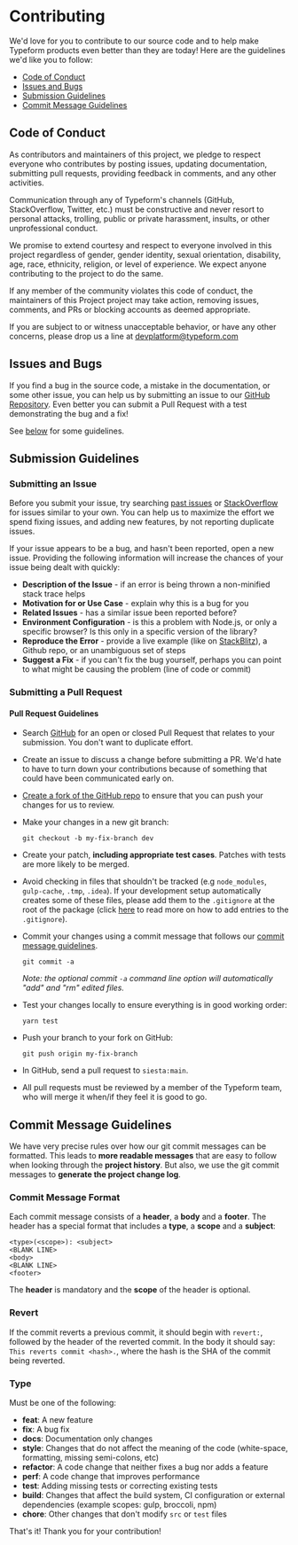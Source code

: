 # Contributing

We'd love for you to contribute to our source code and to help make Typeform products even better than they are today! Here are the guidelines we'd like you to follow:

* [Code of Conduct](#code-of-conduct)
* [Issues and Bugs](#issues-and-bugs)
* [Submission Guidelines](#submission-guidelines)
* [Commit Message Guidelines](#commit-message-guidelines)

## Code of Conduct

As contributors and maintainers of this project, we pledge to respect everyone who contributes by posting issues, updating documentation, submitting pull requests, providing feedback in comments, and any other activities.

Communication through any of Typeform's channels (GitHub, StackOverflow, Twitter, etc.) must be constructive and never resort to personal attacks, trolling, public or private harassment, insults, or other unprofessional conduct.

We promise to extend courtesy and respect to everyone involved in this project regardless of gender, gender identity, sexual orientation, disability, age, race, ethnicity, religion, or level of experience. We expect anyone contributing to the project to do the same.

If any member of the community violates this code of conduct, the maintainers of this Project project may take action, removing issues, comments, and PRs or blocking accounts as deemed appropriate.

If you are subject to or witness unacceptable behavior, or have any other concerns, please drop us a line at devplatform@typeform.com

## Issues and Bugs

If you find a bug in the source code, a mistake in the documentation, or some other issue, you can help us by submitting an issue to our [GitHub Repository][github]. Even better you can submit a Pull Request with a test demonstrating the bug and a fix!

See [below](#submission-guidelines) for some guidelines.

## Submission Guidelines

### Submitting an Issue

Before you submit your issue, try searching [past issues][archive] or [StackOverflow][stackoverflow] for issues similar to your own. You can help us to maximize the effort we spend fixing issues, and adding new features, by not reporting duplicate issues.

If your issue appears to be a bug, and hasn't been reported, open a new issue. Providing the following information will increase the chances of your issue being dealt with quickly:

* **Description of the Issue** - if an error is being thrown a non-minified stack trace helps
* **Motivation for or Use Case** - explain why this is a bug for you
* **Related Issues** - has a similar issue been reported before?
* **Environment Configuration** - is this a problem with Node.js, or only a specific browser? Is this only in a specific version of the library?
* **Reproduce the Error** - provide a live example (like on [StackBlitz](https://stackblitz.com/)), a Github repo, or an unambiguous set of steps
* **Suggest a Fix** - if you can't fix the bug yourself, perhaps you can point to what might be causing the problem (line of code or commit)

### Submitting a Pull Request

#### Pull Request Guidelines

* Search [GitHub][pulls] for an open or closed Pull Request that relates to your submission. You don't want to duplicate effort.
* Create an issue to discuss a change before submitting a PR. We'd hate to have to turn down your contributions because of something that could have been communicated early on.
* [Create a fork of the GitHub repo][fork-repo] to ensure that you can push your changes for us to review.
* Make your changes in a new git branch:

  ```shell
  git checkout -b my-fix-branch dev
  ```

* Create your patch, **including appropriate test cases**. Patches with tests are more likely to be merged.
* Avoid checking in files that shouldn't be tracked (e.g `node_modules`, `gulp-cache`, `.tmp`, `.idea`). If your development setup automatically creates some of these files, please add them to the `.gitignore` at the root of the package (click [here][gitignore] to read more on how to add entries to the `.gitignore`).
* Commit your changes using a commit message that follows our [commit message guidelines](#commit-message-guidelines).

     ```shell
     git commit -a
     ```

  _Note: the optional commit `-a` command line option will automatically "add" and "rm" edited files._

* Test your changes locally to ensure everything is in good working order:

    ```shell
   yarn test
    ```

* Push your branch to your fork on GitHub:

    ```shell
    git push origin my-fix-branch
    ```

* In GitHub, send a pull request to `siesta:main`.
* All pull requests must be reviewed by a member of the Typeform team, who will merge it when/if they feel it is good to go.

## Commit Message Guidelines

We have very precise rules over how our git commit messages can be formatted.  This leads to **more readable messages** that are easy to follow when looking through the **project history**.  But also, we use the git commit messages to **generate the project change log**.

### Commit Message Format

Each commit message consists of a **header**, a **body** and a **footer**.  The header has a special format that includes a **type**, a **scope** and a **subject**:

```text
<type>(<scope>): <subject>
<BLANK LINE>
<body>
<BLANK LINE>
<footer>
```

The **header** is mandatory and the **scope** of the header is optional.

### Revert

If the commit reverts a previous commit, it should begin with `revert:`, followed by the header of the reverted commit. In the body it should say: `This reverts commit <hash>.`, where the hash is the SHA of the commit being reverted.

### Type

Must be one of the following:

* **feat**: A new feature
* **fix**: A bug fix
* **docs**: Documentation only changes
* **style**: Changes that do not affect the meaning of the code (white-space, formatting, missing semi-colons, etc)
* **refactor**: A code change that neither fixes a bug nor adds a feature
* **perf**: A code change that improves performance
* **test**: Adding missing tests or correcting existing tests
* **build**: Changes that affect the build system, CI configuration or external dependencies (example scopes: gulp, broccoli, npm)
* **chore**: Other changes that don't modify `src` or `test` files

That's it! Thank you for your contribution!

[archive]: https://github.com/Typeform/.github/issues?utf8=%E2%9C%93&q=is:issue
[fork-repo]: https://github.com/Typeform/.github/fork
[github]: https://github.com/Typeform/.github
[gitignore]: https://git-scm.com/docs/gitignore
[pulls]: https://github.com/Typeform/.github/pulls
[stackoverflow]: https://stackoverflow.com/questions/tagged/typeform
